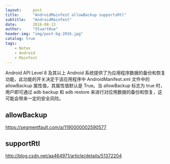 ```yaml
---
layout:     post
title:      "AndroidMainfest allowBackup supportsRtl"
subtitle:   "AndroidMainfest"
date:       2016-08-13
author:     "StuartHua"
header-img: "img/post-bg-2016.jpg"
catalog: true
tags:
    - Notes
    - Android
    - Mainfest
---
```


Android API Level 8 及其以上 Android 系统提供了为应用程序数据的备份和恢复功能，此功能的开关决定于该应用程序中 AndroidManifest.xml 文件中的 allowBackup 属性值，其属性值默认是 True。当 allowBackup 标志为 true 时，用户即可通过 adb backup 和 adb restore 来进行对应用数据的备份和恢复，这可能会带来一定的安全风险。

## allowBackup

https://segmentfault.com/a/1190000002590577

## supportRtl

http://blog.csdn.net/aa464971/article/details/51372204

